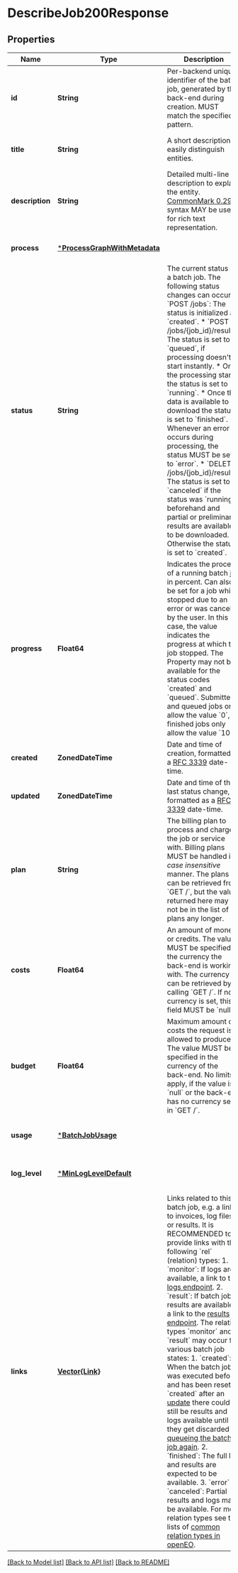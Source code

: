 # DescribeJob200Response


## Properties
Name | Type | Description | Notes
------------ | ------------- | ------------- | -------------
**id** | **String** | Per-backend unique identifier of the batch job, generated by the back-end during creation. MUST match the specified pattern. | [default to nothing]
**title** | **String** | A short description to easily distinguish entities. | [optional] [default to nothing]
**description** | **String** | Detailed multi-line description to explain the entity.  [CommonMark 0.29](http://commonmark.org/) syntax MAY be used for rich text representation. | [optional] [default to nothing]
**process** | [***ProcessGraphWithMetadata**](ProcessGraphWithMetadata.md) |  | [default to nothing]
**status** | **String** | The current status of a batch job.  The following status changes can occur: * &#x60;POST /jobs&#x60;: The status is initialized as &#x60;created&#x60;. * &#x60;POST /jobs/{job_id}/results&#x60;: The status is set to &#x60;queued&#x60;, if processing doesn&#39;t start instantly.     * Once the processing starts the status is set to &#x60;running&#x60;.     * Once the data is available to download the status is set to &#x60;finished&#x60;.     * Whenever an error occurs during processing, the status MUST be set to &#x60;error&#x60;. * &#x60;DELETE /jobs/{job_id}/results&#x60;: The status is set to &#x60;canceled&#x60; if the status was &#x60;running&#x60; beforehand and partial or preliminary results are available to be downloaded. Otherwise the status is set to &#x60;created&#x60;.  | [default to created]
**progress** | **Float64** | Indicates the process of a running batch job in percent. Can also be set for a job which stopped due to an error or was canceled by the user. In this case, the value indicates the progress at which the job stopped. The Property may not be available for the status codes &#x60;created&#x60; and &#x60;queued&#x60;. Submitted and queued jobs only allow the value &#x60;0&#x60;, finished jobs only allow the value &#x60;100&#x60;. | [optional] [default to nothing]
**created** | **ZonedDateTime** | Date and time of creation, formatted as a [RFC 3339](https://www.rfc-editor.org/rfc/rfc3339.html) date-time. | [default to nothing]
**updated** | **ZonedDateTime** | Date and time of the last status change, formatted as a [RFC 3339](https://www.rfc-editor.org/rfc/rfc3339.html) date-time. | [optional] [default to nothing]
**plan** | **String** | The billing plan to process and charge the job or service with.  Billing plans MUST be handled in a *case insensitive* manner.  The plans can be retrieved from &#x60;GET /&#x60;, but the value returned here may not be in the list of plans any longer. | [optional] [default to nothing]
**costs** | **Float64** | An amount of money or credits. The value MUST be specified in the currency the back-end is working with. The currency can be retrieved by calling &#x60;GET /&#x60;. If no currency is set, this field MUST be &#x60;null&#x60;. | [optional] [default to nothing]
**budget** | **Float64** | Maximum amount of costs the request is allowed to produce. The value MUST be specified in the currency of the back-end. No limits apply, if the value is &#x60;null&#x60; or the back-end has no currency set in &#x60;GET /&#x60;. | [optional] [default to nothing]
**usage** | [***BatchJobUsage**](BatchJobUsage.md) |  | [optional] [default to nothing]
**log_level** | [***MinLogLevelDefault**](MinLogLevelDefault.md) |  | [optional] [default to nothing]
**links** | [**Vector{Link}**](Link.md) | Links related to this batch job, e.g. a links to  invoices, log files or results.  It is RECOMMENDED to provide links with the following &#x60;rel&#x60; (relation) types:  1. &#x60;monitor&#x60;: If logs are available, a link to the [logs endpoint](#tag/Batch-Jobs/operation/debug-job). 2. &#x60;result&#x60;: If batch job results are available, a link to the [results endpoint](#tag/Batch-Jobs/operation/list-results).  The relation types &#x60;monitor&#x60; and &#x60;result&#x60; may occur for various batch job states:  1. &#x60;created&#x60;: When the batch job was executed before and has been reset to &#x60;created&#x60; after an    [update](#tag/Batch-Jobs/operation/update-job) there could still be results and logs available    until they get discarded by [queueing the batch job again](#tag/Batch-Jobs/operation/start-job). 2. &#x60;finished&#x60;: The full log and results are expected to be available. 3. &#x60;error&#x60; / &#x60;canceled&#x60;: Partial results and logs may be available.  For more relation types see the lists of [common relation types in openEO](#section/API-Principles/Web-Linking). | [optional] [default to nothing]


[[Back to Model list]](../README.md#models) [[Back to API list]](../README.md#api-endpoints) [[Back to README]](../README.md)


